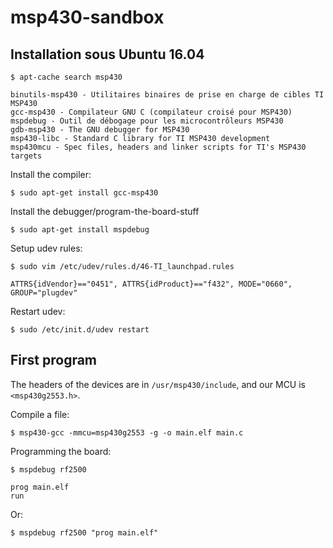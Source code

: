 # msp430-sandbox

## Installation sous Ubuntu 16.04

`$ apt-cache search msp430`
```
binutils-msp430 - Utilitaires binaires de prise en charge de cibles TI MSP430
gcc-msp430 - Compilateur GNU C (compilateur croisé pour MSP430)
mspdebug - Outil de débogage pour les microcontrôleurs MSP430
gdb-msp430 - The GNU debugger for MSP430
msp430-libc - Standard C library for TI MSP430 development
msp430mcu - Spec files, headers and linker scripts for TI's MSP430 targets
```

Install the compiler:

`$ sudo apt-get install gcc-msp430`

Install the debugger/program-the-board-stuff

`$ sudo apt-get install mspdebug`

Setup udev rules:

`$ sudo vim /etc/udev/rules.d/46-TI_launchpad.rules`
```
ATTRS{idVendor}=="0451", ATTRS{idProduct}=="f432", MODE="0660", GROUP="plugdev"
```

Restart udev:

`$ sudo /etc/init.d/udev restart`

## First program
The headers of the devices are in `/usr/msp430/include`, and our MCU is `<msp430g2553.h>`.

Compile a file:

`$ msp430-gcc -mmcu=msp430g2553 -g -o main.elf main.c`

Programming the board:

`$ mspdebug rf2500`
```
prog main.elf
run
```

Or:

`$ mspdebug rf2500 "prog main.elf"`

